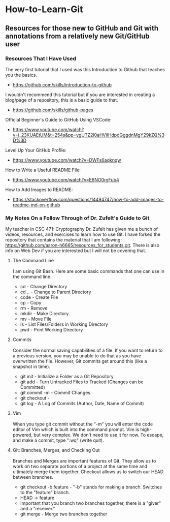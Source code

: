 # How-to-Learn-Git

## Resources for those new to GitHub and Git with annotations from a relatively new Git/GitHub user

### Resources That I Have Used
The very first tutorial that I used was this Introduction to Github that teaches you the basics.
* https://github.com/skills/introduction-to-github

I wouldn't recommend this tutorial but if you are interested in creating a blog/page of a repository, this is a basic guide to that.
* https://github.com/skills/github-pages

Official Beginner's Guide to GitHub Using VSCode:
* https://www.youtube.com/watch?v=i_23KUAEtUM&t=254s&pp=ygUTZ2l0aHViIHdpdGggdnMgY29kZQ%3D%3D

Level Up Your GitHub Profile:
* https://www.youtube.com/watch?v=DWFs6aqknqw

How to Write a Useful README File:
* https://www.youtube.com/watch?v=E6NO0rgFub4

How to Add Images to README:
* https://stackoverflow.com/questions/14494747/how-to-add-images-to-readme-md-on-github

### My Notes On a Follow Through of Dr. Zufelt's Guide to Git
My teacher in CSC 471: Cryptography Dr. Zufelt has given me a bunch of videos, resources, and exercises to learn how to use Git. I have forked the repository that contains the material that I am following: https://github.com/aaron-h6665/resources_for_students.git. There is also info on Web Dev if you are interested but I will not be covering that.

1. The Command Line <br /> <br />
I am using Git Bash. Here are some basic commands that one can use in the command line.
   * cd - Change Directory
   * cd .. - Change to Parent Directory
   * code - Create File
   * cp - Copy
   * rm - Remove
   * mkdir - Make Directory
   * mv - Move File
   * ls - List Files/Folders in Working Directory
   * pwd - Print Working Directory

2. Commits <br /> <br />
Consider the normal saving capabilities of a file. If you want to return to a previous version, you may be unable to do that as you have overwritten the file. However, Git commits get around this (like a snapshot in time).
   * git init - Initialize a Folder as a Git Repository
   * git add - Turn Untracked Files to Tracked (Changes can be Committed)
   * git commit -m - Commit Changes
   * git checkout - 
   * git log - A Log of Commits (Author, Date, Name of Commit)

3. Vim <br /> <br />
When you type git commit without the "-m" you will enter the code editor of Vim which is built into the command prompt. Vim is high-powered, but very complex.
We don't need to use it for now. To escape, and make a commit, type ":wq" (write quit).

4. Git: Branches, Merges, and Checking Out <br /> <br />
Branches and Merges are important features of Git. They allow us to work on two separate portions of a project at the same time and ultimately merge them together. Checkout allows us to switch our HEAD between branches.
   * git checkout -b feature - "-b" stands for making a branch. Switches to the "feature" branch.
   * HEAD -> feature
   * Important that you branch two branches together, there is a "giver" and a "receiver."
   * git merge - Merge two branches together
